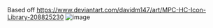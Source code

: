 Based off https://www.deviantart.com/davidm147/art/MPC-HC-Icon-Library-208825230
![image](https://user-images.githubusercontent.com/43627353/160741235-5dc678cf-107c-49fd-a19c-90dd22f29376.png)
